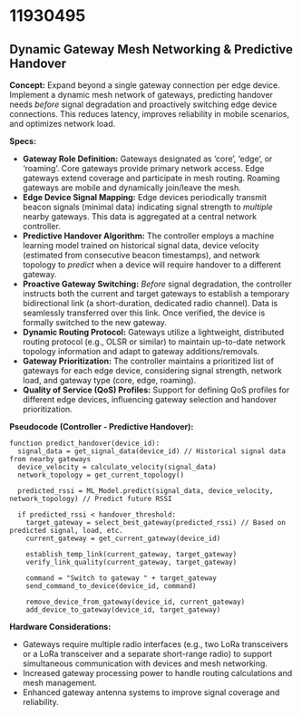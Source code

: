 # 11930495

## Dynamic Gateway Mesh Networking & Predictive Handover

**Concept:** Expand beyond a single gateway connection per edge device. Implement a dynamic mesh network of gateways, predicting handover needs *before* signal degradation and proactively switching edge device connections. This reduces latency, improves reliability in mobile scenarios, and optimizes network load.

**Specs:**

*   **Gateway Role Definition:** Gateways designated as ‘core’, ‘edge’, or ‘roaming’. Core gateways provide primary network access. Edge gateways extend coverage and participate in mesh routing. Roaming gateways are mobile and dynamically join/leave the mesh.
*   **Edge Device Signal Mapping:** Edge devices periodically transmit beacon signals (minimal data) indicating signal strength to *multiple* nearby gateways. This data is aggregated at a central network controller.
*   **Predictive Handover Algorithm:** The controller employs a machine learning model trained on historical signal data, device velocity (estimated from consecutive beacon timestamps), and network topology to *predict* when a device will require handover to a different gateway.
*   **Proactive Gateway Switching:**  *Before* signal degradation, the controller instructs both the current and target gateways to establish a temporary bidirectional link (a short-duration, dedicated radio channel). Data is seamlessly transferred over this link. Once verified, the device is formally switched to the new gateway.
*   **Dynamic Routing Protocol:** Gateways utilize a lightweight, distributed routing protocol (e.g., OLSR or similar) to maintain up-to-date network topology information and adapt to gateway additions/removals.
*   **Gateway Prioritization:** The controller maintains a prioritized list of gateways for each edge device, considering signal strength, network load, and gateway type (core, edge, roaming). 
*   **Quality of Service (QoS) Profiles:** Support for defining QoS profiles for different edge devices, influencing gateway selection and handover prioritization. 

**Pseudocode (Controller - Predictive Handover):**

```
function predict_handover(device_id):
  signal_data = get_signal_data(device_id) // Historical signal data from nearby gateways
  device_velocity = calculate_velocity(signal_data)
  network_topology = get_current_topology()
  
  predicted_rssi = ML_Model.predict(signal_data, device_velocity, network_topology) // Predict future RSSI

  if predicted_rssi < handover_threshold:
    target_gateway = select_best_gateway(predicted_rssi) // Based on predicted signal, load, etc.
    current_gateway = get_current_gateway(device_id)

    establish_temp_link(current_gateway, target_gateway)
    verify_link_quality(current_gateway, target_gateway)

    command = "Switch to gateway " + target_gateway
    send_command_to_device(device_id, command)

    remove_device_from_gateway(device_id, current_gateway)
    add_device_to_gateway(device_id, target_gateway)
```

**Hardware Considerations:**

*   Gateways require multiple radio interfaces (e.g., two LoRa transceivers or a LoRa transceiver and a separate short-range radio) to support simultaneous communication with devices and mesh networking.
*   Increased gateway processing power to handle routing calculations and mesh management.
*   Enhanced gateway antenna systems to improve signal coverage and reliability.